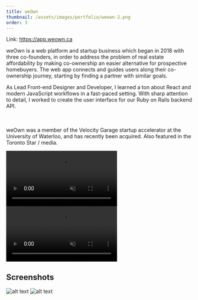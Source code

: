 ```yaml
---
title: weOwn
thumbnail: /assets/images/portfolio/weown-2.png
order: 3
---
```


Link: <https://app.weown.ca>



weOwn is a web platform and startup business which began in 2018 with three co-founders, in order to address the problem of real estate affordability by making co-ownership an easier alternative for prospective homebuyers. The web app connects and guides users along their co-ownership journey, starting by finding a partner with similar goals.

As Lead Front-end Designer and Developer, I learned a ton about React and modern JavaScript workflows in a fast-paced setting. With sharp attention to detail, I worked to create the user interface for our Ruby on Rails backend API.

<br><br>
weOwn was a member of the Velocity Garage startup accelerator at the University of Waterloo, and has recently been acquired. Also featured in the Toronto Star / media.

<video autoplay muted loop>
    <source src="/assets/videos/weown-demo.mp4" type="video/mp4">
</video>
<video autoplay muted loop>
    <source src="/assets/videos/weown-demo-2.mp4" type="video/mp4">
</video>

## Screenshots

![alt text](/assets/images/portfolio/weown-scr-1.png)
![alt text](/assets/images/portfolio/weown-scr-2.png)




<br><br><br><br><br>


